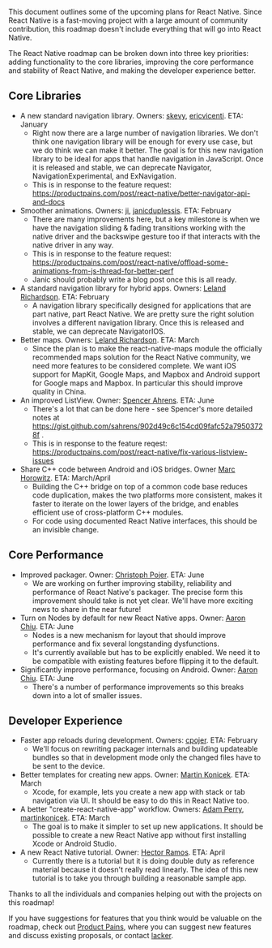 This document outlines some of the upcoming plans for React Native. Since React Native is a fast-moving project with a large amount of community contribution, this roadmap doesn't include everything that will go into React Native.

The React Native roadmap can be broken down into three key priorities: adding functionality to the core libraries, improving the core performance and stability of React Native, and making the developer experience better.

## Core Libraries

* A new standard navigation library. Owners: [skevy](https://twitter.com/skevy), [ericvicenti](https://twitter.com/ericvicenti). ETA: January
    * Right now there are a large number of navigation libraries. We don't think one navigation library will be enough for every use case, but we do think we can make it better. The goal is for this new navigation library to be ideal for apps that handle navigation in JavaScript. Once it is released and stable, we can deprecate Navigator, NavigationExperimental, and ExNavigation.
    * This is in response to the feature request: https://productpains.com/post/react-native/better-navigator-api-and-docs
* Smoother animations. Owners: [ji](https://twitter.com/ji), [janicduplessis](https://twitter.com/janicduplessis). ETA: February
    * There are many improvements here, but a key milestone is when we have the navigation sliding & fading transitions working with the native driver and the backswipe gesture too if that interacts with the native driver in any way.
    * This is in response to the feature request: https://productpains.com/post/react-native/offload-some-animations-from-js-thread-for-better-perf
    * Janic should probably write a blog post once this is all ready.
* A standard navigation library for hybrid apps. Owners: [Leland Richardson](https://twitter.com/intelligibabble). ETA: February
    * A navigation library specifically designed for applications that are part native, part React Native. We are pretty sure the right solution involves a different navigation library. Once this is released and stable, we can deprecate NavigatorIOS.
* Better maps. Owners: [Leland Richardson](https://twitter.com/intelligibabble). ETA: March
    * Since the plan is to make the react-native-maps module the officially recommended maps solution for the React Native community, we need more features to be considered complete. We want iOS support for MapKit, Google Maps, and Mapbox and Android support for Google maps and Mapbox. In particular this should improve quality in China.
* An improved ListView. Owner: [Spencer Ahrens](https://github.com/sahrens). ETA: June
    * There's a lot that can be done here - see Spencer's more detailed notes at https://gist.github.com/sahrens/902d49c6c154cd09fafc52a79503728f . 
    * This is in response to the feature reqest: https://productpains.com/post/react-native/fix-various-listview-issues
* Share C++ code between Android and iOS bridges. Owner [Marc Horowitz](https://github.com/mhorowitz). ETA: March/April
    * Building the C++ bridge on top of a common code base reduces code duplication, makes the two platforms more consistent, makes it faster to iterate on the lower layers of the bridge, and enables efficient use of cross-platform C++ modules.
    * For code using documented React Native interfaces, this should be an invisible change.

## Core Performance

* Improved packager. Owner: [Christoph Pojer](https://twitter.com/cpojer). ETA: June
    * We are working on further improving stability, reliability and performance of React Native's packager. The precise form this improvement should take is not yet clear. We'll have more exciting news to share in the near future!
* Turn on Nodes by default for new React Native apps. Owner: [Aaron Chiu](https://github.com/AaaChiuuu). ETA: June
    * Nodes is a new mechanism for layout that should improve performance and fix several longstanding dysfunctions.
    * It's currently available but has to be explicitly enabled. We need it to be compatible with existing features before flipping it to the default.
* Significantly improve performance, focusing on Android. Owner: [Aaron Chiu](https://github.com/AaaChiuuu). ETA: June
    * There's a number of performance improvements so this breaks down into a lot of smaller issues.

## Developer Experience

* Faster app reloads during development. Owners: [cpojer](https://twitter.com/cpojer). ETA: February
    * We'll focus on rewriting packager internals and building updateable bundles so that in development mode only the changed files have to be sent to the device.
* Better templates for creating new apps. Owner: [Martin Konicek](https://twitter.com/martinkonicek). ETA: March
    * Xcode, for example, lets you create a new app with stack or tab navigation via UI. It should be easy to do this in React Native too.
* A better "create-react-native-app" workflow. Owners: [Adam Perry](https://github.com/dikaiosune), [martinkonicek](https://twitter.com/martinkonicek). ETA: March
    * The goal is to make it simpler to set up new applications. It should be possible to create a new React Native app without first installing Xcode or Android Studio.
* A new React Native tutorial. Owner: [Hector Ramos](https://twitter.com/hectorramos?lang=en). ETA: April
    * Currently there is a tutorial but it is doing double duty as reference material because it doesn't really read linearly. The idea of this new tutorial is to take you through building a reasonable sample app.

Thanks to all the individuals and companies helping out with the projects on this roadmap!

If you have suggestions for features that you think would be valuable on the roadmap, check out [Product Pains](https://productpains.com/product/react-native), where you can suggest new features and discuss existing proposals, or contact [lacker](https://twitter.com/lacker).
